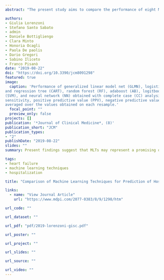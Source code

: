 ```yaml
---
abstract: "The present study aims to compare the performance of eight Machine Learning Techniques (MLTs) in the prediction of hospitalization among patients with heart failure, using data from the Gestione Integrata dello Scompenso Cardiaco (GISC) study. The GISC project is an ongoing study that takes place in the region of Puglia, Southern Italy. Patients with a diagnosis of heart failure are enrolled in a long-term assistance program that includes the adoption of an online platform for data sharing between general practitioners and cardiologists working in hospitals and community health districts. Logistic regression, generalized linear model net (GLMN), classification and regression tree, random forest, adaboost, logitboost, support vector machine, and neural networks were applied to evaluate the feasibility of such techniques in predicting hospitalization of 380 patients enrolled in the GISC study, using data about demographic characteristics, medical history, and clinical characteristics of each patient. The MLTs were compared both without and with missing data imputation. Overall, models trained without missing data imputation showed higher predictive performances. The GLMN showed better performance in predicting hospitalization than the other MLTs, with an average accuracy, positive predictive value and negative predictive value of 81.2%, 87.5%, and 75%, respectively. Present findings suggest that MLTs may represent a promising opportunity to predict hospital admission of heart failure patients by exploiting health care information generated by the contact of such patients with the health care system."

authors:
- Giulia Lorenzoni
- Stefano Santo Sabato
- admin
- Daniele Bottigliengo
- Clara Minto
- Honoria Ocagli
- Paola De paolis
- Dario Gregori
- Sabino Iliceto
- Franco Pisanò
date: "2019-08-22"
doi: "https://doi.org/10.3390/jcm8091298"
featured: true
image:
  caption: 'Performance of generalized linear model net (GLMN), logistic regression (LR), classification
and regression tree (CART), random forest (RF), adaboost (AB), logitboost (LB), support vector machine
(SVM), and neural network (NN) obtained with complete case (CC) analysis. The values represent
sensitivity, positive predictive value (PPV), negative predictive value (NPV), specificity and accuracy
averaged over the values obtained on each resample.'
  focal_point: ""
  preview_only: false
projects: []
publication: '*Journal of Clinical Medicine*, (8)'
publication_short: "JCM"
publication_types:
- "2"
publishDate: "2019-08-22"
slides: ""
summary: Present findings suggest that MLTs may represent a promising opportunity to predict hospital admission of heart failure patients by exploiting health care information generated by the contact of such patients with the health care system.

tags:
- heart failure
- machine learning techniques
- hospitalization

title: "Comparison of Machine Learning Techniques for Prediction of Hospitalization in Heart Failure Patients"

links:
  - name: "View Journal Article"
    url: "https://www.mdpi.com/2077-0383/8/9/1298/htm"

url_code: ""

url_dataset: ""

url_pdf: "pdf/2019-lorenzoni-gisc.pdf"

url_poster: ""

url_project: ""

url_slides: ""

url_source: ""

url_video: ""
---
```


